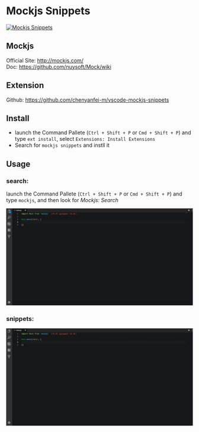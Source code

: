 # Mockjs Snippets

[![Mockjs Snippets](https://img.shields.io/badge/Mockjs%20Snippets-0.0.3-brightgreen.svg)](https://github.com/chenyanfei-m/vscode-mockjs-snippets)

## Mockjs
Official Site: http://mockjs.com/    
Doc: https://github.com/nuysoft/Mock/wiki   

## Extension
Github: https://github.com/chenyanfei-m/vscode-mockjs-snippets

## Install
- launch the Command Pallete (`Ctrl + Shift + P` or `Cmd + Shift + P`) and type `ext install`, select `Extensions: Install Extensions`
- Search for `mockjs snippets` and instll it

## Usage

### search:
 launch the Command Pallete (`Ctrl + Shift + P` or `Cmd + Shift + P`) and type `mockjs`, and then look for *Mockjs: Search*

![](/assets/image/example-commoned.gif)

### snippets:

![](/assets/image/example-snippets.gif)